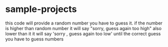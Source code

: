 # sample-projects
this code will provide a random number you have to guess it.
if the number is higher than random number it will say "sorry, guess again too high" also lower than it it will say 
'sorry , guess again too low' until the correct guess you have to guess numbers
